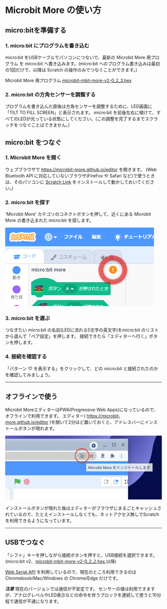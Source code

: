 # Microbit More の使い方

## micro:bitを準備する

### 1. micro:bit にプログラムを書き込む
micro:bit をUSBケーブルでパソコンにつないで、最新の Microbit More 用プログラム を micro:bit へ書き込みます。(micro:bit へのプログラム書き込みは最初の1回だけで、以降は Scratch の操作のみでつなぐことができます。)

Microbit More 用プログラム [microbit-mbit-more-v2-0_2_3.hex](https://github.com/microbit-more/pxt-mbit-more-v2/releases/download/0.2.3/microbit-mbit-more-v2-0_2_3.hex)

### 2. micro:bit の方角センサーを調整する
プログラムを書き込んだ直後は方角センサーを調整するために、LED画面に「TILT TO FILL SCREEN」と表示されます。 micro:bit を前後左右に傾けて、すべてのLEDが光っている状態にしてください。(この調整を完了するまでスクラッチをつなぐことはできません。)

## micro:bit をつなぐ

### 1. Microbit More を開く

ウェブブラウザで https://microbit-more.github.io/editor を開きます。
(Web Bluetooth API に対応していないブラウザ(FireFox や Safari など)で使うときは、そのパソコンに [Scratch Link](https://scratch.mit.edu/microbit) をインストールして動かしておいてください。)

### 2. micro:bit を探す

'Microbit More' カテゴリのコネクトボタンを押して、近くにある Microbit More の書き込まれた micro:bit を探します。

![](microbit_more-connect_button-disconnected.png)

### 3. micro:bit を選ぶ

つなぎたい micro:bit の名前(LEDに流れる5文字の英文字)をmicro:bit のリストから選んで「ペア設定」を押します。
接続できたら「エディターへ行く」ボタンを押します。

### 4. 接続を確認する

「パターン ♡ を表示する」をクリックして、どの micro:bit と接続されたのかを確認してみましょう。

____
## オフラインで使う

Microbit MoreエディターはPWA(Progressive Web Apps)になっているので、オフラインで利用できます。
エディター( https://microbit-more.github.io/editor )を開いて2分ほど置いておくと、アドレスバーにインストールボタンが現れます。

![](microbit_more-install_button.png ':size=400')

インストールボタンが現れた後はエディターがブラウザにまるごとキャッシュされているので、たとえインストールしなくても、ネットアクセス無しでScratchを利用できるようになっています。


____
## USBでつなぐ

「シフト」キーを押しながら接続ボタンを押すと、USB接続を選択できます。
(micro:bit v2、[microbit-mbit-more-v2-0_2_2.hex ](https://github.com/microbit-more/pxt-mbit-more-v2/releases/tag/0.2.2) 以降)

[Web Serial API](https://wicg.github.io/serial/) を利用しているので、現在のところ利用できるのは Chromebook/Mac/Windows の Chrome/Edge だけです。

***注意***
現在のバージョンでは通信が不安定です。
センサーの値は利用できますが、アナログレベルやLED表示などの命令を伴うブロックを連続して使うと10分程で通信が不通になります。
